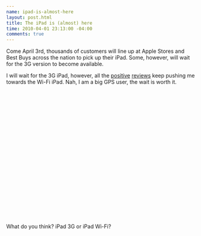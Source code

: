 ```yaml
--- 
name: ipad-is-almost-here
layout: post.html
title: The iPad is (almost) here
time: 2010-04-01 23:13:00 -04:00
comments: true
---
```

Come April 3rd, thousands of customers will line up at Apple Stores and Best Buys across the nation to pick up their iPad. Some, however, will wait for the 3G version to become available.

I will wait for the 3G iPad, however, all the [positive](http://www.time.com/time/business/article/0,8599,1976935,00.html) [reviews](http://ptech.allthingsd.com/20100331/apple-ipad-review/) keep pushing me towards the Wi-Fi iPad. Nah, I am a big GPS user, the wait is worth it.

<object width="560" height="340"><param name="movie" value="http://www.youtube.com/v/Luj263H_56A&amp;hl=en_US&amp;fs=1&amp;color1=0x3a3a3a&amp;color2=0x999999"><param name="allowFullScreen" value="true"><param name="allowscriptaccess" value="always"><embed src="http://www.youtube.com/v/Luj263H_56A&amp;hl=en_US&amp;fs=1&amp;color1=0x3a3a3a&amp;color2=0x999999" type="application/x-shockwave-flash" allowscriptaccess="always" allowfullscreen="true" width="560" height="340"></object>

What do you think? iPad 3G or iPad Wi-Fi?

<object width="640" height="385"><param name="movie" value="http://www.youtube.com/v/QIic04tXkRw&amp;color1=0xb1b1b1&amp;color2=0xcfcfcf&amp;hl=en_US&amp;feature=player_embedded&amp;fs=1"><param name="allowFullScreen" value="true"><param name="allowScriptAccess" value="always"><embed src="http://www.youtube.com/v/QIic04tXkRw&amp;color1=0xb1b1b1&amp;color2=0xcfcfcf&amp;hl=en_US&amp;feature=player_embedded&amp;fs=1" type="application/x-shockwave-flash" allowfullscreen="true" allowscriptaccess="always" width="640" height="385"></object>

